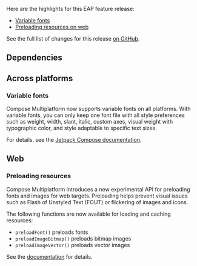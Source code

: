 [//]: # (title: What's new in Compose Multiplatform %composeEapVersion%)

Here are the highlights for this EAP feature release:

* [Variable fonts](#variable-fonts)
* [Preloading resources on web](#preloading-resources)

See the full list of changes for this release [on GitHub](https://github.com/JetBrains/compose-multiplatform/blob/v1.8.0-beta01/CHANGELOG.md). 

## Dependencies

[//]: # (TODO other sections)

## Across platforms

### Variable fonts

Compose Multiplatform now supports variable fonts on all platforms. With variable fonts, you can only keep one font file 
with all style preferences such as weight, width, slant, italic, custom axes, visual weight with typographic color, 
and style adaptable to specific text sizes.

For details, see the [Jetpack Compose documentation](https://developer.android.com/develop/ui/compose/text/fonts#variable-fonts).

## Web

### Preloading resources
<secondary-label ref="Experimental"/>

Compose Multiplatform introduces a new experimental API for preloading fonts and images for web targets. Preloading helps 
prevent visual issues such as Flash of Unstyled Text (FOUT) or flickering of images and icons.

The following functions are now available for loading and caching resources:

* `preloadFont()` preloads fonts
* `preloadImageBitmap()` preloads bitmap images
* `preloadImageVector()` preloads vector images

See the [documentation](compose-multiplatform-resources-usage.md#preload-resources-using-the-compose-multiplatform-preload-api) for details.  
